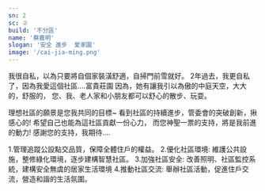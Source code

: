 ```yaml
---
sn: 2
sc: ②
build: '不分區'
name: '蔡嘉明'
slogan: '安全 進步  愛家園'
image: '/cai-jia-ming.png'
---
```

我很自私，以為只要將自個家裝潢舒適，自掃門前雪就好。
2年過去，我更自私了，因為我愛這個社區....富貴莊園
因為，她有讓我引以為傲的中庭天空，大大的，舒服的，
您、我、老人家和小朋友都可以舒心的散步、玩耍。

理想社區的願景是您我共同的目標~
看到社區的持續進步，管委會的突破創新，揪感心的! 
希望自己也能為這社區貢獻一份心力，
而您神聖一票的支持，將是我前進的動力!
感謝您的支持，我期待....

1.管理追蹤公設點交品質，保障全體住戶的權益。
2.優化社區環境:  維護公共設施，整修綠化環境，逐步建構智慧社區。
3.加強社區安全:  改善照明、社區監控系統，建構安全無虞的居家生活環境
4.推動社區交流:  舉辦社區活動，促進住戶交流，營造和諧的生活氛圍。